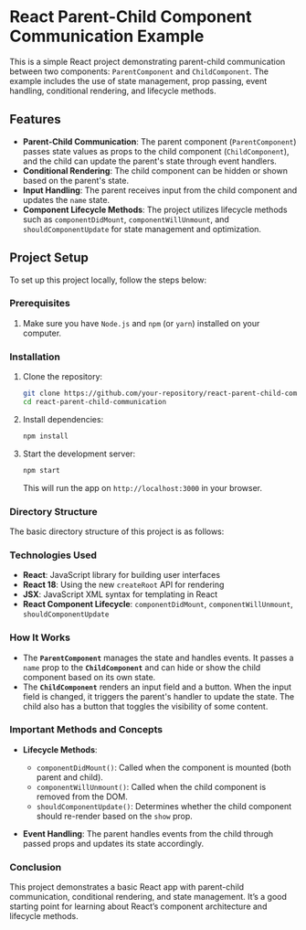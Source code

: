 # React Parent-Child Component Communication Example

This is a simple React project demonstrating parent-child communication between two components: `ParentComponent` and `ChildComponent`. The example includes the use of state management, prop passing, event handling, conditional rendering, and lifecycle methods.

## Features
- **Parent-Child Communication**: The parent component (`ParentComponent`) passes state values as props to the child component (`ChildComponent`), and the child can update the parent's state through event handlers.
- **Conditional Rendering**: The child component can be hidden or shown based on the parent's state.
- **Input Handling**: The parent receives input from the child component and updates the `name` state.
- **Component Lifecycle Methods**: The project utilizes lifecycle methods such as `componentDidMount`, `componentWillUnmount`, and `shouldComponentUpdate` for state management and optimization.

## Project Setup

To set up this project locally, follow the steps below:

### Prerequisites

1. Make sure you have `Node.js` and `npm` (or `yarn`) installed on your computer.

### Installation

1. Clone the repository:

    ```bash
    git clone https://github.com/your-repository/react-parent-child-communication.git
    cd react-parent-child-communication
    ```

2. Install dependencies:

    ```bash
    npm install
    ```

3. Start the development server:

    ```bash
    npm start
    ```

    This will run the app on `http://localhost:3000` in your browser.

### Directory Structure

The basic directory structure of this project is as follows:


### Technologies Used
- **React**: JavaScript library for building user interfaces
- **React 18**: Using the new `createRoot` API for rendering
- **JSX**: JavaScript XML syntax for templating in React
- **React Component Lifecycle**: `componentDidMount`, `componentWillUnmount`, `shouldComponentUpdate`

### How It Works
- The **`ParentComponent`** manages the state and handles events. It passes a `name` prop to the **`ChildComponent`** and can hide or show the child component based on its own state.
- The **`ChildComponent`** renders an input field and a button. When the input field is changed, it triggers the parent's handler to update the state. The child also has a button that toggles the visibility of some content.

### Important Methods and Concepts
- **Lifecycle Methods**: 
  - `componentDidMount()`: Called when the component is mounted (both parent and child).
  - `componentWillUnmount()`: Called when the child component is removed from the DOM.
  - `shouldComponentUpdate()`: Determines whether the child component should re-render based on the `show` prop.

- **Event Handling**: The parent handles events from the child through passed props and updates its state accordingly.

### Conclusion
This project demonstrates a basic React app with parent-child communication, conditional rendering, and state management. It’s a good starting point for learning about React’s component architecture and lifecycle methods.
